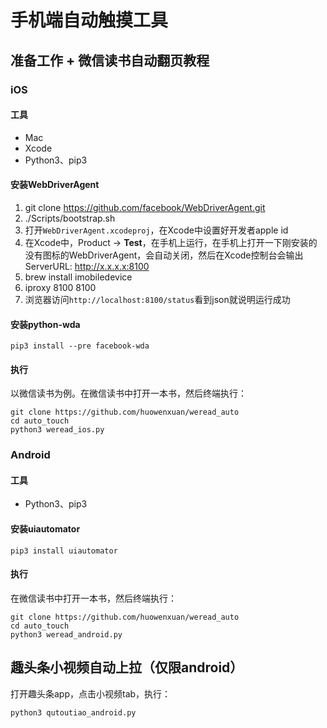 # 手机端自动触摸工具

## 准备工作 + 微信读书自动翻页教程
### iOS
#### 工具
* Mac
* Xcode
* Python3、pip3

#### 安装WebDriverAgent
1. git clone https://github.com/facebook/WebDriverAgent.git
2. ./Scripts/bootstrap.sh
3. 打开`WebDriverAgent.xcodeproj`，在Xcode中设置好开发者apple id
4. 在Xcode中，Product -> **Test**，在手机上运行，在手机上打开一下刚安装的没有图标的WebDriverAgent，会自动关闭，然后在Xcode控制台会输出ServerURL: http://x.x.x.x:8100
5. brew install imobiledevice
6. iproxy 8100 8100
7. 浏览器访问`http://localhost:8100/status`看到json就说明运行成功

#### 安装python-wda
```
pip3 install --pre facebook-wda
```

#### 执行
以微信读书为例。在微信读书中打开一本书，然后终端执行：

```
git clone https://github.com/huowenxuan/weread_auto
cd auto_touch
python3 weread_ios.py
```

### Android
#### 工具
* Python3、pip3

#### 安装uiautomator
```
pip3 install uiautomator
```

#### 执行
在微信读书中打开一本书，然后终端执行：

```
git clone https://github.com/huowenxuan/weread_auto
cd auto_touch
python3 weread_android.py
```

## 趣头条小视频自动上拉（仅限android）
打开趣头条app，点击小视频tab，执行：

```
python3 qutoutiao_android.py
```
